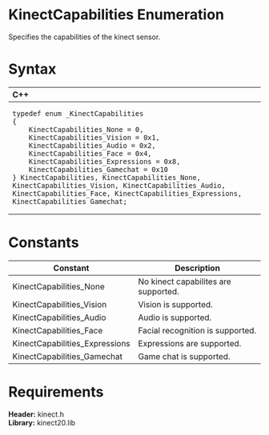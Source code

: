 KinectCapabilities Enumeration  
==============================  

Specifies the capabilities of the kinect sensor. <span id="syntaxSection"></span>

Syntax  
======  

<table>
<colgroup>
<col width="100%" />
</colgroup>
<thead>
<tr class="header">
<th align="left">C++</th>
</tr>
</thead>
<tbody>
<tr class="odd">
<td align="left"><pre><code>typedef enum _KinectCapabilities  
{  
    KinectCapabilities_None = 0,  
    KinectCapabilities_Vision = 0x1,  
    KinectCapabilities_Audio = 0x2,  
    KinectCapabilities_Face = 0x4,  
    KinectCapabilities_Expressions = 0x8,  
    KinectCapabilities_Gamechat = 0x10  
} KinectCapabilities, KinectCapabilities_None, KinectCapabilities_Vision, KinectCapabilities_Audio, KinectCapabilities_Face, KinectCapabilities_Expressions, KinectCapabilities_Gamechat;</code></pre></td>
</tr>
</tbody>
</table>

<span id="ID4ELB"></span>

Constants  
=========  

| Constant                        | Description                          |
|---------------------------------|--------------------------------------|
| KinectCapabilities\_None        | No kinect capabilites are supported. |
| KinectCapabilities\_Vision      | Vision is supported.                 |
| KinectCapabilities\_Audio       | Audio is supported.                  |
| KinectCapabilities\_Face        | Facial recognition is supported.     |
| KinectCapabilities\_Expressions | Expressions are supported.           |
| KinectCapabilities\_Gamechat    | Game chat is supported.              |

<span id="requirements"></span>

Requirements  
============  

**Header:** kinect.h  
**Library:** kinect20.lib  



<!--Please do not edit the data in the comment block below.-->
<!--
TOCTitle : KinectCapabilities Enumeration
RLTitle : KinectCapabilities Enumeration
KeywordK : KinectCapabilities enumeration
HelpPriority : 2
KeywordF : KinectCapabilities
KeywordF : Microsoft.Kinect.kinect.KinectCapabilities
KeywordA : T:Microsoft.Kinect.kinect.KinectCapabilities
AssetID : T:Microsoft.Kinect.kinect.KinectCapabilities
Locale : en-us
CommunityContent : 1
APIType : Managed
APILocation : 
APIName : Microsoft.Kinect.kinect.KinectCapabilities
TargetOS : Windows
TopicType : kbSyntax
DevLang : C++
DocSet : K4Wv2
ProjType : K4Wv2Proj
Technology : Kinect for Windows
Product : Kinect for Windows SDK v2
productversion : 20
-->
